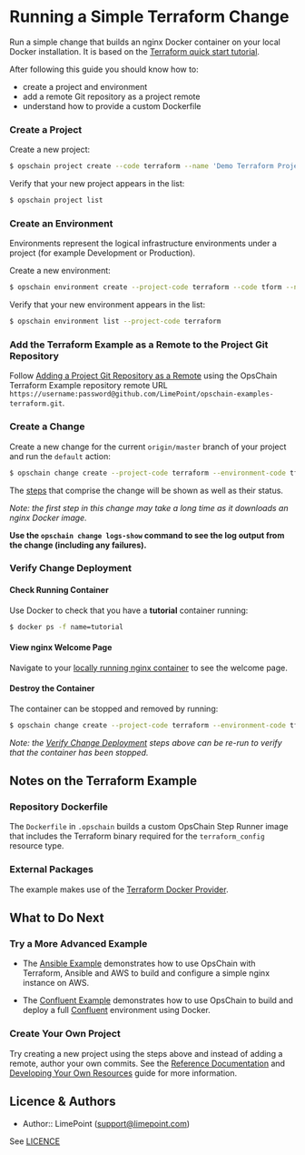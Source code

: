 # Running a Simple Terraform Change

Run a simple change that builds an nginx Docker container on your local Docker installation.
It is based on the [Terraform quick start tutorial](https://learn.hashicorp.com/tutorials/terraform/install-cli?in=terraform/aws-get-started#quick-start-tutorial).

After following this guide you should know how to:
- create a project and environment
- add a remote Git repository as a project remote
- understand how to provide a custom Dockerfile

### Create a Project

Create a new project:

```bash
$ opschain project create --code terraform --name 'Demo Terraform Project' --description 'My Terraform project' --confirm
```

Verify that your new project appears in the list:

```bash
$ opschain project list
```

### Create an Environment

Environments represent the logical infrastructure environments under a project (for example Development or Production).

Create a new environment:

```bash
$ opschain environment create --project-code terraform --code tform --name 'Terraform Environment' --description 'My Terraform environment' --confirm
```

Verify that your new environment appears in the list:

```bash
$ opschain environment list --project-code terraform
```

### Add the Terraform Example as a Remote to the Project Git Repository

Follow [Adding a Project Git Repository as a Remote](reference/project_git_repositories.md#adding-a-project-git-repository-as-a-remote) using the OpsChain Terraform Example repository remote URL `https://username:password@github.com/LimePoint/opschain-examples-terraform.git`.

### Create a Change

Create a new change for the current `origin/master` branch of your project and run the `default` action:

```bash
$ opschain change create --project-code terraform --environment-code tform --commit-ref origin/master --action default --confirm
```

The [steps](reference/concepts.md#step) that comprise the change will be shown as well as their status.

_Note: the first step in this change may take a long time as it downloads an nginx Docker image._

**Use the `opschain change logs-show` command to see the log output from the change (including any failures).**

### Verify Change Deployment

#### Check Running Container

Use Docker to check that you have a **tutorial** container running:

```bash
$ docker ps -f name=tutorial
```

#### View nginx Welcome Page

Navigate to your [locally running nginx container](http://localhost:8000) to see the welcome page.

#### Destroy the Container

The container can be stopped and removed by running:

```bash
$ opschain change create --project-code terraform --environment-code tform --commit-ref origin/master --action destroy --confirm
```

_Note: the [Verify Change Deployment](#verify_change_deployment) steps above can be re-run to verify that the container has been stopped._

## Notes on the Terraform Example

### Repository Dockerfile

The `Dockerfile` in `.opschain` builds a custom OpsChain Step Runner image that includes the Terraform binary required for the `terraform_config` resource type.

### External Packages

The example makes use of the [Terraform Docker Provider](https://www.terraform.io/docs/providers/docker).

## What to Do Next

### Try a More Advanced Example

- The [Ansible Example](running_an_aws_ansible_change.md) demonstrates how to use OpsChain with Terraform, Ansible and AWS to build and configure a simple nginx instance on AWS.

- The [Confluent Example](running_a_complex_change.md) demonstrates how to use OpsChain to build and deploy a full [Confluent](https://www.confluent.io) environment using Docker.

### Create Your Own Project

Try creating a new project using the steps above and instead of adding a remote, author your own commits. See the [Reference Documentation](reference/index.md) and [Developing Your Own Resources](developing_resources.md) guide for more information.

## Licence & Authors
- Author:: LimePoint (support@limepoint.com)

See [LICENCE](../LICENCE)
